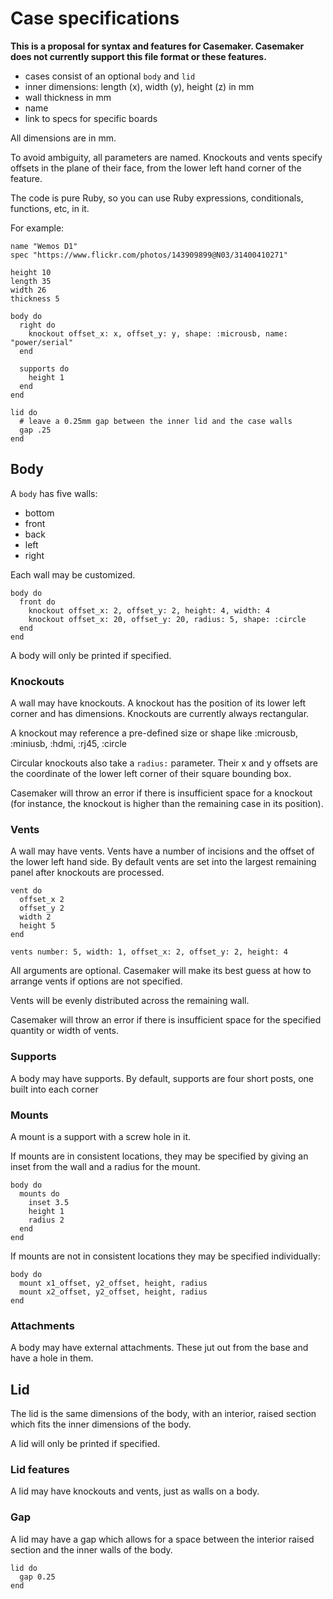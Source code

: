 # Case specifications

**This is a proposal for syntax and features for Casemaker. Casemaker does not currently support this file format or these features.**

- cases consist of an optional `body` and `lid`
- inner dimensions: length (x), width (y), height (z) in mm
- wall thickness in mm
- name
- link to specs for specific boards

All dimensions are in mm.

To avoid ambiguity, all parameters are named. Knockouts and vents specify offsets in the plane of their face, from the lower left hand corner of the feature.

The code is pure Ruby, so you can use Ruby expressions, conditionals, functions, etc, in it.

For example:
```
name "Wemos D1"
spec "https://www.flickr.com/photos/143909899@N03/31400410271"

height 10
length 35
width 26
thickness 5

body do
  right do
    knockout offset_x: x, offset_y: y, shape: :microusb, name: "power/serial"
  end

  supports do
    height 1
  end
end

lid do
  # leave a 0.25mm gap between the inner lid and the case walls
  gap .25
end
```

## Body

A `body` has five walls:
- bottom
- front
- back
- left
- right

Each wall may be customized.
```
body do
  front do
    knockout offset_x: 2, offset_y: 2, height: 4, width: 4
    knockout offset_x: 20, offset_y: 20, radius: 5, shape: :circle
  end
end
```

A body will only be printed if specified.

### Knockouts

A wall may have knockouts. A knockout has the position of its lower left corner and has dimensions. Knockouts are currently always rectangular.

A knockout may reference a pre-defined size or shape like :microusb, :miniusb, :hdmi, :rj45, :circle

Circular knockouts also take a `radius:` parameter. Their x and y offsets are the coordinate of the lower left corner of their square bounding box.

Casemaker will throw an error if there is insufficient space for a knockout (for instance, the knockout is higher than the remaining case in its position).

### Vents

A wall may have vents. Vents have a number of incisions and the offset of the lower left hand side. By default vents are set into the largest remaining panel after knockouts are processed.

```
vent do
  offset_x 2
  offset_y 2
  width 2
  height 5
end

vents number: 5, width: 1, offset_x: 2, offset_y: 2, height: 4
```

All arguments are optional. Casemaker will make its best guess at how to arrange vents if options are not specified.

Vents will be evenly distributed across the remaining wall.

Casemaker will throw an error if there is insufficient space for the specified quantity or width of vents.

### Supports

A body may have supports. By default, supports are four short posts, one built into each corner

### Mounts

A mount is a support with a screw hole in it.

If mounts are in consistent locations, they may be specified by giving an inset from the wall and a radius for the mount.

```
body do
  mounts do
    inset 3.5
    height 1
    radius 2
  end
end
```

If mounts are not in consistent locations they may be specified individually:

```
body do
  mount x1_offset, y2_offset, height, radius 
  mount x2_offset, y2_offset, height, radius 
end
```

### Attachments

A body may have external attachments. These jut out from the base and have a hole in them.

## Lid

The lid is the same dimensions of the body, with an interior, raised section which fits the inner dimensions of the body.

A lid will only be printed if specified.

### Lid features

A lid may have knockouts and vents, just as walls on a body.

### Gap

A lid may have a gap which allows for a space between the interior raised section and the inner walls of the body.

```
lid do
  gap 0.25
end
```
